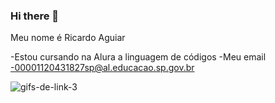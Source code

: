 ### Hi there 👋
Meu nome é Ricardo Aguiar

-Estou cursando na Alura a linguagem de códigos
-Meu email
-00001120431827sp@al.educacao.sp.gov.br


![gifs-de-link-3](https://github.com/Riczito12/Riczito12/assets/169905308/1e93a1d7-012f-4f33-939f-022049a1081c)
